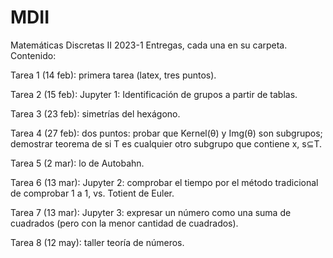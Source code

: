 # MDII
Matemáticas Discretas II 2023-1
Entregas, cada una en su carpeta.
Contenido:

Tarea 1 (14 feb): primera tarea (latex, tres puntos).

Tarea 2 (15 feb): Jupyter 1: Identificación de grupos a partir de tablas.

Tarea 3 (23 feb): simetrías del hexágono.

Tarea 4 (27 feb): dos puntos: probar que Kernel(θ) y Img(θ) son subgrupos; demostrar teorema de si T es cualquier otro subgrupo que contiene x, s⊆T.

Tarea 5 (2 mar): lo de Autobahn.

Tarea 6 (13 mar): Jupyter 2: comprobar el tiempo por el método tradicional de comprobar 1 a 1, vs. Totient de Euler.

Tarea 7 (13 mar): Jupyter 3: expresar un número como una suma de cuadrados (pero con la menor cantidad de cuadrados).

Tarea 8 (12 may): taller teoría de números.
